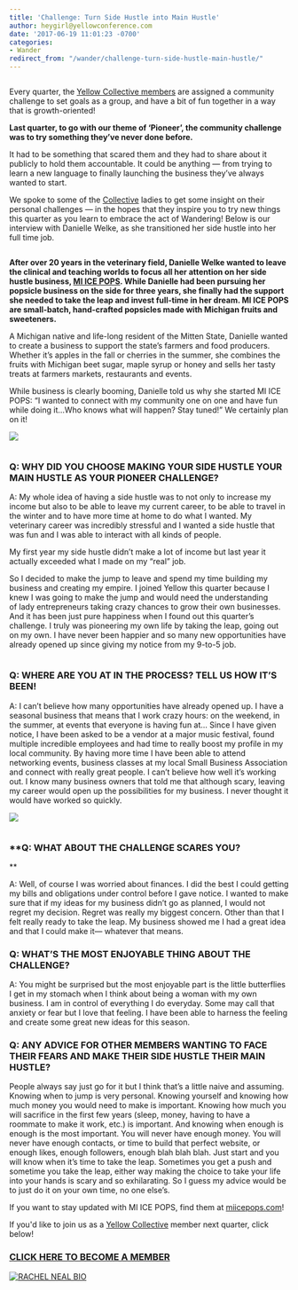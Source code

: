 ```yaml
---
title: 'Challenge: Turn Side Hustle into Main Hustle'
author: heygirl@yellowconference.com
date: '2017-06-19 11:01:23 -0700'
categories:
- Wander
redirect_from: "/wander/challenge-turn-side-hustle-main-hustle/"
---
```


<div class="page" title="Page 12">

<div class="layoutArea">

<div class="column">

<div class="page" title="Page 11">

<div class="layoutArea">

<div class="column">

Every quarter, the [Yellow Collective members](http://yellowcollective.co/) are assigned a community challenge to set goals as a group, and have a bit of fun together in a way that is growth-oriented!

**Last quarter, to go with our theme of ‘Pioneer’, the community challenge was to try something they’ve never done before.**

It had to be something that scared them and they had to share about it publicly to hold them accountable. It could be anything — from trying to learn a new language to finally launching the business they’ve always wanted to start.

We spoke to some of the [Collective](http://yellowcollective.co/) ladies to get some insight on their personal challenges — in the hopes that they inspire you to try new things this quarter as you learn to embrace the act of Wandering! Below is our interview with Danielle Welke, as she transitioned her side hustle into her full time job.

</div>

</div>

</div>

**After over 20 years in the veterinary field, Danielle Welke wanted to leave the clinical and teaching worlds to focus all her attention on her side hustle business, [MI ICE POPS](http://www.miicepops.com/). While Danielle had been pursuing her popsicle business on the side for three years, she finally had the support she needed to take the leap and invest full-time in her dream. MI ICE POPS are small-batch, hand-crafted popsicles made with Michigan fruits and sweeteners.**

A Michigan native and life-long resident of the Mitten State, Danielle wanted to create a business to support the state’s farmers and food producers. Whether it’s apples in the fall or cherries in the summer, she combines the fruits with Michigan beet sugar, maple syrup or honey and sells her tasty treats at farmers markets, restaurants and events.

While business is clearly booming, Danielle told us why she started MI ICE POPS: “I wanted to connect with my community one on one and have fun while doing it...Who knows what will happen? Stay tuned!” We certainly plan on it!

[![](http://yellowco.co/wp-content/uploads/2017/06/MI-POPS-LOGO.png)](http://yellowco.co/wp-content/uploads/2017/06/MI-POPS-LOGO.png)

</div>

</div>

</div>

<div class="page" title="Page 13">

<div class="layoutArea">

<div class="column">

### **Q: WHY DID YOU CHOOSE MAKING YOUR SIDE HUSTLE YOUR MAIN HUSTLE AS YOUR PIONEER CHALLENGE?**

A: My whole idea of having a side hustle was to not only to increase my income but also to be able to leave my current career, to be able to travel in the winter and to have more time at home to do what I wanted. My veterinary career was incredibly stressful and I wanted a side hustle that was fun and I was able to interact with all kinds of people.

My first year my side hustle didn’t make a lot of income but last year it actually exceeded what I made on my “real” job.

So I decided to make the jump to leave and spend my time building my business and creating my empire. I joined Yellow this quarter because I knew I was going to make the jump and would need the understanding  
of lady entrepreneurs taking crazy chances to grow their own businesses. And it has been just pure happiness when I found out this quarter’s challenge. I truly was pioneering my own life by taking the leap, going out on my own. I have never been happier and so many new opportunities have already opened up since giving my notice from my 9-to-5 job.

</div>

</div>

</div>

<div class="page" title="Page 14">

<div class="layoutArea">

<div class="column">

### **Q: WHERE ARE YOU AT IN THE PROCESS? TELL US HOW IT’S BEEN!**

A: I can’t believe how many opportunities have already opened up. I have a seasonal business that means that I work crazy hours: on the weekend, in the summer, at events that everyone is having fun at... Since I have given notice, I have been asked to be a vendor at a major music festival, found multiple incredible employees and had time to really boost my profile in my local community. By having more time I have been able to attend networking events, business classes at my local Small Business Association and connect with really great people. I can’t believe how well it’s working out. I know many business owners that told me that although scary, leaving my career would open up the possibilities for my business. I never thought it would have worked so quickly.

[![](http://yellowco.co/wp-content/uploads/2017/06/Screenshot-2017-06-19-11.00.05.png)](http://yellowco.co/wp-content/uploads/2017/06/Screenshot-2017-06-19-11.00.05.png)

</div>

</div>

</div>

<div class="page" title="Page 15">

<div class="layoutArea">

<div class="column">

### **Q: WHAT ABOUT THE CHALLENGE SCARES YOU?  
**

A: Well, of course I was worried about finances. I did the best I could getting my bills and obligations under control before I gave notice. I wanted to make sure that if my ideas for my business didn’t go as planned, I would not regret my decision. Regret was really my biggest concern. Other than that I felt really ready to take the leap. My business showed me I had a great idea and that I could make it— whatever that means.

### **Q: WHAT’S THE MOST ENJOYABLE THING ABOUT THE CHALLENGE?**

A: You might be surprised but the most enjoyable part is the little butterflies I get in my stomach when I think about being a woman with my own business. I am in control of everything I do everyday. Some may call that anxiety or fear but I love that feeling. I have been able to harness the feeling and create some great new ideas for this season.

### **Q: ANY ADVICE FOR OTHER MEMBERS WANTING TO FACE THEIR FEARS AND MAKE THEIR SIDE HUSTLE THEIR MAIN HUSTLE?**

People always say just go for it but I think that’s a little naive and assuming. Knowing when to jump is very personal. Knowing yourself and knowing how much money you would need to make is important. Knowing how much you will sacrifice in the first few years (sleep, money, having to have a roommate to make it work, etc.) is important. And knowing when enough is enough is the most important. You will never have enough money. You will never have enough contacts, or time to build that perfect website, or enough likes, enough followers, enough blah blah blah. Just start and you will know when it’s time to take the leap. Sometimes you get a push and sometime you take the leap, either way making the choice to take your life into your hands is scary and so exhilarating. So I guess my advice would be to just do it on your own time, no one else’s.

If you want to stay updated with MI ICE POPS, find them at [miicepops.com](http://www.miicepops.com/)!

If you'd like to join us as a [Yellow Collective](http://yellowcollective.co/) member next quarter, click below!

### [CLICK HERE TO BECOME A MEMBER](https://yellowco.myshopify.com/collections/the-yellow-collective)

[![RACHEL NEAL BIO](http://yellowco.co/wp-content/uploads/2017/05/RACHEL-NEAL-BIO.jpg)](https://www.instagram.com/rachelhneal/)</div>

</div>

</div>
